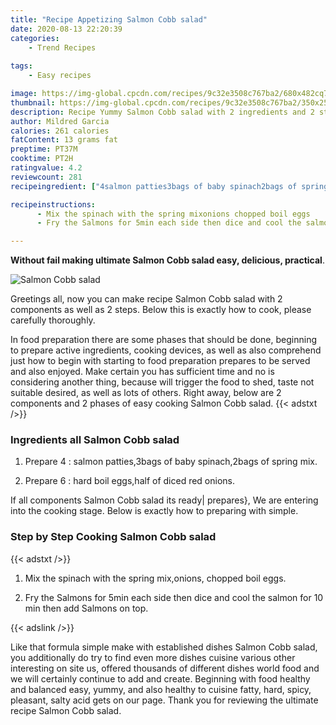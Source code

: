 ```yaml
---
title: "Recipe Appetizing Salmon Cobb salad"
date: 2020-08-13 22:20:39
categories:
    - Trend Recipes
    
tags:
    - Easy recipes

image: https://img-global.cpcdn.com/recipes/9c32e3508c767ba2/680x482cq70/salmon-cobb-salad-recipe-main-photo.jpg
thumbnail: https://img-global.cpcdn.com/recipes/9c32e3508c767ba2/350x250cq70/salmon-cobb-salad-recipe-main-photo.jpg
description: Recipe Yummy Salmon Cobb salad with 2 ingredients and 2 stages of easy cooking.
author: Mildred Garcia
calories: 261 calories
fatContent: 13 grams fat
preptime: PT37M
cooktime: PT2H
ratingvalue: 4.2
reviewcount: 281
recipeingredient: ["4salmon patties3bags of baby spinach2bags of spring mix", "6hard boil eggshalf of diced red onions"]

recipeinstructions: 
      - Mix the spinach with the spring mixonions chopped boil eggs 
      - Fry the Salmons for 5min each side then dice and cool the salmon for 10 min then add Salmons on top

---
```




**Without fail making ultimate Salmon Cobb salad easy, delicious, practical**. 


![Salmon Cobb salad](https://img-global.cpcdn.com/recipes/9c32e3508c767ba2/680x482cq70/salmon-cobb-salad-recipe-main-photo.jpg "Salmon Cobb salad")




Greetings all, now you can make recipe Salmon Cobb salad with 2 components as well as 2 steps. Below this is exactly how to cook, please carefully thoroughly.

In food preparation there are some phases that should be done, beginning to prepare active ingredients, cooking devices, as well as also comprehend just how to begin with starting to food preparation prepares to be served and also enjoyed. Make certain you has sufficient time and no is considering another thing, because will trigger the food to shed, taste not suitable desired, as well as lots of others. Right away, below are 2 components and 2 phases of easy cooking Salmon Cobb salad.
{{< adstxt />}}

### Ingredients all Salmon Cobb salad


1. Prepare 4 : salmon patties,3bags of baby spinach,2bags of spring mix.

1. Prepare 6 : hard boil eggs,half of diced red onions.



If all components Salmon Cobb salad its ready| prepares}, We are entering into the cooking stage. Below is exactly how to preparing with simple.

### Step by Step Cooking Salmon Cobb salad

{{< adstxt />}}


1. Mix the spinach with the spring mix,onions, chopped boil eggs.



1. Fry the Salmons for 5min each side then dice and cool the salmon for 10 min then add Salmons on top.





{{< adslink />}}

Like that formula simple make with established dishes Salmon Cobb salad, you additionally do try to find even more dishes cuisine various other interesting on site us, offered thousands of different dishes world food and we will certainly continue to add and create. Beginning with food healthy and balanced easy, yummy, and also healthy to cuisine fatty, hard, spicy, pleasant, salty acid gets on our page. Thank you for reviewing the ultimate recipe Salmon Cobb salad.
